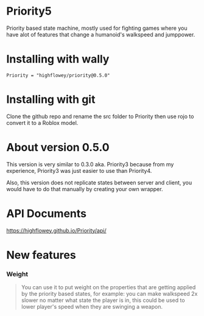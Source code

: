 # Priority5
Priority based state machine, mostly used for fighting games where you have alot of features that change a humanoid's walkspeed and jumppower.

# Installing with wally
```
Priority = "highflowey/priority@0.5.0"
```

# Installing with git
Clone the github repo and rename the src folder to Priority then use rojo to convert it to a Roblox model.

# About version 0.5.0
This version is very similar to 0.3.0 aka. Priority3 because from my experience, Priority3 was just easier to use than Priority4.

Also, this version does not replicate states between server and client, you would have to do that manually by creating your own wrapper.

# API Documents
https://highflowey.github.io/Priority/api/

# New features
### Weight
> You can use it to put weight on the properties that are getting applied by the priority based states, for example: you can make walkspeed 2x slower no matter what state the player is in, this could be used to lower player's speed when they are swinging a weapon.